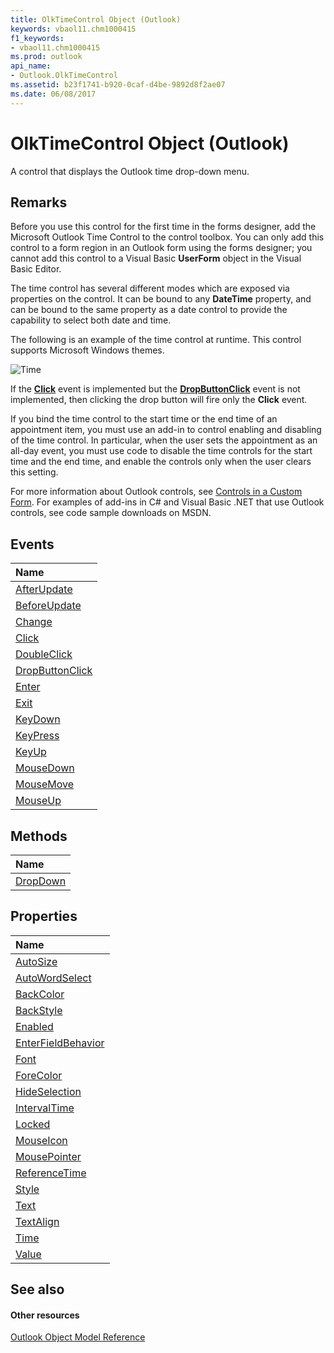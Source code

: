 ```yaml
---
title: OlkTimeControl Object (Outlook)
keywords: vbaol11.chm1000415
f1_keywords:
- vbaol11.chm1000415
ms.prod: outlook
api_name:
- Outlook.OlkTimeControl
ms.assetid: b23f1741-b920-0caf-d4be-9892d8f2ae07
ms.date: 06/08/2017
---
```



# OlkTimeControl Object (Outlook)

A control that displays the Outlook time drop-down menu. 


## Remarks

Before you use this control for the first time in the forms designer, add the Microsoft Outlook Time Control to the control toolbox. You can only add this control to a form region in an Outlook form using the forms designer; you cannot add this control to a Visual Basic  **UserForm** object in the Visual Basic Editor.

The time control has several different modes which are exposed via properties on the control. It can be bound to any  **DateTime** property, and can be bound to the same property as a date control to provide the capability to select both date and time.

The following is an example of the time control at runtime. This control supports Microsoft Windows themes.


![Time](images/olTime_ZA10120552.gif)



If the  **[Click](olktimecontrol-click-event-outlook.md)** event is implemented but the **[DropButtonClick](olktimecontrol-dropbuttonclick-event-outlook.md)** event is not implemented, then clicking the drop button will fire only the **Click** event.

If you bind the time control to the start time or the end time of an appointment item, you must use an add-in to control enabling and disabling of the time control. In particular, when the user sets the appointment as an all-day event, you must use code to disable the time controls for the start time and the end time, and enable the controls only when the user clears this setting.

For more information about Outlook controls, see [Controls in a Custom Form](http://msdn.microsoft.com/library/fcba1b34-c526-5d01-8644-cb8852bd2348%28Office.15%29.aspx). For examples of add-ins in C# and Visual Basic .NET that use Outlook controls, see code sample downloads on MSDN. 


## Events



|**Name**|
|:-----|
|[AfterUpdate](olktimecontrol-afterupdate-event-outlook.md)|
|[BeforeUpdate](olktimecontrol-beforeupdate-event-outlook.md)|
|[Change](olktimecontrol-change-event-outlook.md)|
|[Click](olktimecontrol-click-event-outlook.md)|
|[DoubleClick](olktimecontrol-doubleclick-event-outlook.md)|
|[DropButtonClick](olktimecontrol-dropbuttonclick-event-outlook.md)|
|[Enter](olktimecontrol-enter-event-outlook.md)|
|[Exit](olktimecontrol-exit-event-outlook.md)|
|[KeyDown](olktimecontrol-keydown-event-outlook.md)|
|[KeyPress](olktimecontrol-keypress-event-outlook.md)|
|[KeyUp](olktimecontrol-keyup-event-outlook.md)|
|[MouseDown](olktimecontrol-mousedown-event-outlook.md)|
|[MouseMove](olktimecontrol-mousemove-event-outlook.md)|
|[MouseUp](olktimecontrol-mouseup-event-outlook.md)|

## Methods



|**Name**|
|:-----|
|[DropDown](olktimecontrol-dropdown-method-outlook.md)|

## Properties



|**Name**|
|:-----|
|[AutoSize](olktimecontrol-autosize-property-outlook.md)|
|[AutoWordSelect](olktimecontrol-autowordselect-property-outlook.md)|
|[BackColor](olktimecontrol-backcolor-property-outlook.md)|
|[BackStyle](olktimecontrol-backstyle-property-outlook.md)|
|[Enabled](olktimecontrol-enabled-property-outlook.md)|
|[EnterFieldBehavior](olktimecontrol-enterfieldbehavior-property-outlook.md)|
|[Font](olktimecontrol-font-property-outlook.md)|
|[ForeColor](olktimecontrol-forecolor-property-outlook.md)|
|[HideSelection](olktimecontrol-hideselection-property-outlook.md)|
|[IntervalTime](olktimecontrol-intervaltime-property-outlook.md)|
|[Locked](olktimecontrol-locked-property-outlook.md)|
|[MouseIcon](olktimecontrol-mouseicon-property-outlook.md)|
|[MousePointer](olktimecontrol-mousepointer-property-outlook.md)|
|[ReferenceTime](olktimecontrol-referencetime-property-outlook.md)|
|[Style](olktimecontrol-style-property-outlook.md)|
|[Text](olktimecontrol-text-property-outlook.md)|
|[TextAlign](olktimecontrol-textalign-property-outlook.md)|
|[Time](olktimecontrol-time-property-outlook.md)|
|[Value](olktimecontrol-value-property-outlook.md)|

## See also


#### Other resources


[Outlook Object Model Reference](http://msdn.microsoft.com/library/73221b13-d8d8-99b8-3394-b95dbbfd5ddc%28Office.15%29.aspx)
